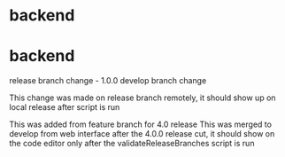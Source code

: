 # backend
# backend

release branch change - 1.0.0
develop branch change


This change was made on release branch remotely, it should show up on local release after script is run

This was added from feature branch for 4.0 release
This was merged to develop from web interface after the 4.0.0 release cut, it should show on the code editor only after the validateReleaseBranches script is run
